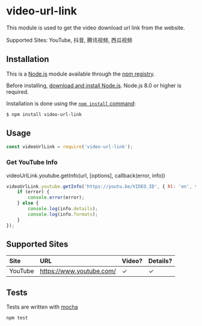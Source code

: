 # video-url-link

This module is used to get the video download url link from the website.

Supported Sites: YouTube, 抖音, 腾讯视频, 西瓜视频

## Installation

This is a [Node.js](https://nodejs.org/en/) module available through the
[npm registry](https://www.npmjs.com/).

Before installing, [download and install Node.js](https://nodejs.org/en/download/).
Node.js 8.0 or higher is required.

Installation is done using the
[`npm install` command](https://docs.npmjs.com/getting-started/installing-npm-packages-locally):

```bash
$ npm install video-url-link
```

## Usage

```js
const videoUrlLink = require('video-url-link');
```

### Get YouTube Info

videoUrlLink.youtube.getInfo(url, [options], callback(error, info))

```js
videoUrlLink.youtube.getInfo('https://youtu.be/VIDEO_ID', { hl: 'en', timeout: 15000, proxy: 'http://myserver:18888' }, (error, info) => {
    if (error) {
        console.error(error);
    } else {
        console.log(info.details);
        console.log(info.formats);
    }
});
```

## Supported Sites

| Site | URL | Video? | Details? |
| :--- | :--- | :--- | :--- |
| YouTube | <https://www.youtube.com/>  | ✓ | ✓ |

## Tests

Tests are written with [mocha](https://mochajs.org)

```bash
npm test
```